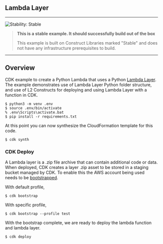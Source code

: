 Lambda Layer
---

<!--BEGIN STABILITY BANNER-->
---

![Stability: Stable](https://img.shields.io/badge/stability-Stable-success.svg?style=for-the-badge)

> **This is a stable example. It should successfully build out of the box**
>
> This example is built on Construct Libraries marked "Stable" and does not have any infrastructure prerequisites to build.
---
<!--END STABILITY BANNER-->


## Overview

CDK example to create a Python Lambda that uses a Python [Lambda Layer](https://docs.aws.amazon.com/lambda/latest/dg/configuration-layers.html).
The example demonstrates use of Lambda Layer Python folder structure, and use of L2 Constructs for deploying and using Lambda Layer with a function in CDK.


```
$ python3 -m venv .env
$ source .env/bin/activate
% .env\Scripts\activate.bat
$ pip install -r requirements.txt
```

At this point you can now synthesize the CloudFormation template for this code.

```
$ cdk synth
```

### CDK Deploy

A Lambda layer is a .zip file archive that can contain additional code or data. When deployed, CDK creates a layer .zip
asset to be stored in a staging bucket managed by CDK. To enable this the AWS account being used needs to be
[bootstrapped](https://docs.aws.amazon.com/cdk/latest/guide/bootstrapping.html).

With default profile,
```
$ cdk bootstrap
```

With specific profile,
```
$ cdk bootstrap --profile test
```

With the bootstrap complete, we are ready to deploy the lambda function and lambda layer.

```
$ cdk deploy
```
